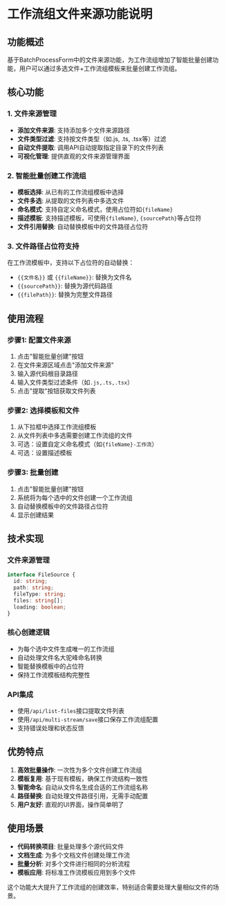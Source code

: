 # 工作流组文件来源功能说明

## 功能概述
基于BatchProcessForm中的文件来源功能，为工作流组增加了智能批量创建功能，用户可以通过多选文件+工作流组模板来批量创建工作流组。

## 核心功能

### 1. 文件来源管理
- **添加文件来源**: 支持添加多个文件来源路径
- **文件类型过滤**: 支持按文件类型（如.js, .ts, .tsx等）过滤
- **自动文件提取**: 调用API自动提取指定目录下的文件列表
- **可视化管理**: 提供直观的文件来源管理界面

### 2. 智能批量创建工作流组
- **模板选择**: 从已有的工作流组模板中选择
- **文件多选**: 从提取的文件列表中多选文件
- **命名模式**: 支持自定义命名模式，使用占位符如`{fileName}`
- **描述模板**: 支持描述模板，可使用`{fileName}`, `{sourcePath}`等占位符
- **文件引用替换**: 自动替换模板中的文件路径占位符

### 3. 文件路径占位符支持
在工作流模板中，支持以下占位符的自动替换：
- `{{文件名}}` 或 `{{fileName}}`: 替换为文件名
- `{{sourcePath}}`: 替换为源代码路径  
- `{{filePath}}`: 替换为完整文件路径

## 使用流程

### 步骤1: 配置文件来源
1. 点击"智能批量创建"按钮
2. 在文件来源区域点击"添加文件来源"
3. 输入源代码根目录路径
4. 输入文件类型过滤条件（如`.js,.ts,.tsx`）
5. 点击"提取"按钮获取文件列表

### 步骤2: 选择模板和文件
1. 从下拉框中选择工作流组模板
2. 从文件列表中多选需要创建工作流组的文件
3. 可选：设置自定义命名模式（如`{fileName}-工作流`）
4. 可选：设置描述模板

### 步骤3: 批量创建
1. 点击"智能批量创建"按钮
2. 系统将为每个选中的文件创建一个工作流组
3. 自动替换模板中的文件路径占位符
4. 显示创建结果

## 技术实现

### 文件来源管理
```typescript
interface FileSource {
  id: string;
  path: string;
  fileType: string;
  files: string[];
  loading: boolean;
}
```

### 核心创建逻辑
- 为每个选中文件生成唯一的工作流组
- 自动处理文件名大驼峰命名转换
- 智能替换模板中的占位符
- 保持工作流模板结构完整性

### API集成
- 使用`/api/list-files`接口提取文件列表
- 使用`/api/multi-stream/save`接口保存工作流组配置
- 支持错误处理和状态反馈

## 优势特点

1. **高效批量操作**: 一次性为多个文件创建工作流组
2. **模板复用**: 基于现有模板，确保工作流结构一致性
3. **智能命名**: 自动从文件名生成合适的工作流组名称
4. **路径替换**: 自动处理文件路径引用，无需手动配置
5. **用户友好**: 直观的UI界面，操作简单明了

## 使用场景

- **代码转换项目**: 批量处理多个源代码文件
- **文档生成**: 为多个文档文件创建处理工作流
- **批量分析**: 对多个文件进行相同的分析流程
- **模板应用**: 将标准工作流模板应用到多个文件

这个功能大大提升了工作流组的创建效率，特别适合需要处理大量相似文件的场景。
